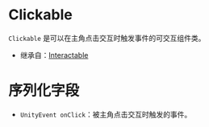 # Clickable

`Clickable` 是可以在主角点击交互时触发事件的可交互组件类。

- 继承自：[Interactable](Interactable.md)

# 序列化字段

- `UnityEvent onClick`：被主角点击交互时触发的事件。